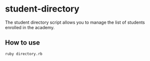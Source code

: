 # student-directory
 The student directory script allows you to manage the list of students enrolled in the academy. 

 ## How to use

 ```shell
 ruby directory.rb
 ```